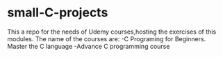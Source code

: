 # small-C-projects
This a repo for the needs of Udemy courses,hosting the exercises of this modules. 
The name of the courses are: 
-C Programing for Beginners.  Master the C language 
-Advance C programming course
